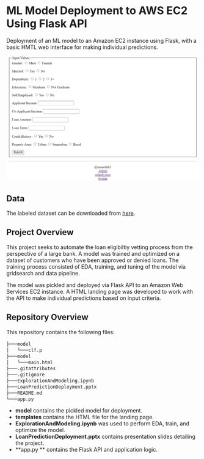 # ML Model Deployment to AWS EC2 Using Flask API

Deployment of an ML model to an Amazon EC2 instance using Flask, with a basic HMTL web interface for making individual predictions.

![Header Image](header_img.jpg 'Application Screenshot')
 
## Data

The labeled dataset can be downloaded from [here](https://drive.google.com/file/d/1h_jl9xqqqHflI5PsuiQd_soNYxzFfjKw/view?usp=sharing).

## Project Overview

This project seeks to automate the loan eligibiltiy vetting process from the perspective of a large bank. A model was trained and optimized on a dataset of customers who have been approved or denied loans. The training process consisted of EDA, training, and tuning of the model via gridsearch and data pipeline. 

The model was pickled and deployed via Flask API to an Amazon Web Services EC2 instance. A HTML landing page was developed to work with the API to make individual predictions based on input criteria.

## Repository Overview

This repository contains the following files:

```
├───model  
│   └───clf.p 
├───model  
│   └───main.html
├───.gitattributes  
├───.gitignore  
├───ExplorationAndModeling.ipynb
├───LoanPredictionDeployment.pptx
├───README.md
└───app.py  
```  

* **model** contains the pickled model for deployment.
* **templates** contains the HTML file for the landing page.
* **ExplorationAndModeling.ipynb** was used to perform EDA, train, and optimize the model.
* **LoanPredictionDeployment.pptx** contains presentation slides detailing the project.
* **app.py ** contains the Flask API and application logic.